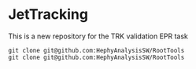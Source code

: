 # JetTracking
This is a new repository for the TRK validation EPR task
```
git clone git@github.com:HephyAnalysisSW/RootTools
git clone git@github.com:HephyAnalysisSW/RootTools
```
